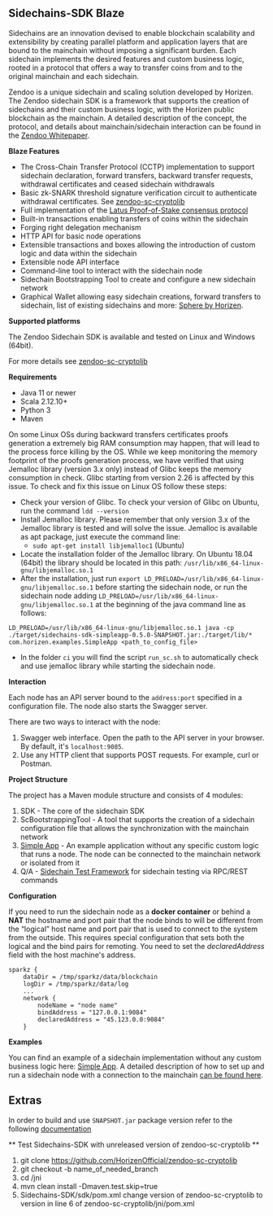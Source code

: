 **Sidechains-SDK Blaze**
-------------------
Sidechains are an innovation devised to enable blockchain scalability and extensibility by creating parallel platform and application layers that are bound to the mainchain without imposing a significant burden. Each sidechain implements the desired features and custom business logic, rooted in a protocol that offers a way to transfer coins from and to the original mainchain and each sidechain.

Zendoo is a unique sidechain and scaling solution developed by Horizen. The Zendoo sidechain SDK is a framework that supports the creation of sidechains and their custom business logic, with the Horizen public blockchain as the mainchain. A detailed description of the concept, the protocol, and details about mainchain/sidechain interaction can be found in the [Zendoo Whitepaper](https://www.horizen.global/assets/files/Horizen-Sidechain-Zendoo-A_zk-SNARK-Verifiable-Cross-Chain-Transfer-Protocol.pdf).

**Blaze Features**

* The Cross-Chain Transfer Protocol (CCTP) implementation to support sidechain declaration, forward transfers, backward transfer requests, withdrawal certificates and ceased sidechain withdrawals
* Basic zk-SNARK threshold signature verification circuit to authenticate withdrawal certificates. See [zendoo-sc-cryptolib](https://github.com/HorizenOfficial/zendoo-sc-cryptolib)
* Full implementation of the [Latus Proof-of-Stake consensus protocol](https://www.horizen.global/assets/files/Horizen-Sidechain-Zendoo-A_zk-SNARK-Verifiable-Cross-Chain-Transfer-Protocol.pdf)
* Built-in transactions enabling transfers of coins within the sidechain
* Forging right delegation mechanism
* HTTP API for basic node operations
* Extensible transactions and boxes allowing the introduction of custom logic and data within the sidechain
* Extensible node API interface
* Command-line tool to interact with the sidechain node
* Sidechain Bootstrapping Tool to create and configure a new sidechain network
* Graphical Wallet allowing easy sidechain creations, forward transfers to sidechain, list of existing sidechains and more: [Sphere by Horizen](https://github.com/HorizenOfficial/Sphere_by_Horizen_Sidechain_Testnet/releases/tag/desktop-v2.0.0-beta-sidechain-testnet).

**Supported platforms**

The Zendoo Sidechain SDK is available and tested on Linux and Windows (64bit).

For more details see [zendoo-sc-cryptolib](https://github.com/HorizenOfficial/zendoo-sc-cryptolib)

**Requirements**

* Java 11 or newer
* Scala 2.12.10+
* Python 3
* Maven

On some Linux OSs during backward transfers certificates proofs generation a extremely big RAM consumption may happen, that will lead to the process force killing by the OS.
While we keep monitoring the memory footprint of the proofs generation process, we have verified that using Jemalloc library (version 3.x only) instead of Glibc keeps the memory consumption in check. Glibc starting from version 2.26 is affected by this issue. To check and fix this issue on Linux OS follow these steps:
 - Check your version of Glibc. To check your version of Glibc on Ubuntu, run the command `ldd --version`
 - Install Jemalloc library. Please remember that only version 3.x of the Jemalloc library is tested and will solve the issue. Jemalloc is available as apt package, just execute the command line:
	 - `sudo apt-get install libjemalloc1` (Ubuntu)
 - Locate the installation folder of the Jemalloc library. On Ubuntu 18.04 (64bit) the library should be located in this path: `/usr/lib/x86_64-linux-gnu/libjemalloc.so.1`
 - After the installation, just run `export LD_PRELOAD=/usr/lib/x86_64-linux-gnu/libjemalloc.so.1` before starting the sidechain node, or run the sidechain node adding `LD_PRELOAD=/usr/lib/x86_64-linux-gnu/libjemalloc.so.1` at the beginning of the java command line as follows:

```
LD_PRELOAD=/usr/lib/x86_64-linux-gnu/libjemalloc.so.1 java -cp ./target/sidechains-sdk-simpleapp-0.5.0-SNAPSHOT.jar:./target/lib/* com.horizen.examples.SimpleApp <path_to_config_file>
```
 - In the folder `ci` you will find the script `run_sc.sh` to automatically check and use jemalloc library while starting the sidechain node. 

**Interaction**

Each node has an API server bound to the `address:port` specified in a configuration file. The node also starts the Swagger server.

There are two ways to interact with the node:
1. Swagger web interface. Open the path to the API server in your browser. By default, it's `localhost:9085`.
2. Use any HTTP client that supports POST requests. For example, curl or Postman.

**Project Structure**

The project has a Maven module structure and consists of 4 modules:
1) SDK - The core of the sidechain SDK
2) ScBootstrappingTool - A tool that supports the creation of a sidechain configuration file that allows the synchronization with the mainchain network
3) [Simple App](examples/simpleapp/README.md) - An example application without any specific custom logic that runs a node. The node can be connected to the mainchain network or isolated from it
4) Q/A - [Sidechain Test Framework](qa/README.md) for sidechain testing via RPC/REST commands

**Configuration**

If you need to run the sidechain node as a **docker container** or behind a **NAT** the hostname and port pair that the node binds to will be different from the “logical” host name and port pair that is used to connect to the system from the outside. This requires special configuration that sets both the logical and the bind pairs for remoting.
You need to set the *declaredAddress* field with the host machine's address.
```
sparkz {
    dataDir = /tmp/sparkz/data/blockchain
    logDir = /tmp/sparkz/data/log
	...
    network {
        nodeName = "node name"
        bindAddress = "127.0.0.1:9084"
        declaredAddress = "45.123.0.0:9084"
    }
```

**Examples**

You can find an example of a sidechain implementation without any custom business logic here: [Simple App](examples/simpleapp/README.md). A detailed description of how to set up and run a sidechain node with a connection to the mainchain [can be found here](examples/simpleapp/mc_sc_workflow_example.md).

## Extras

In order to build and use `SNAPSHOT.jar` package version refer to the following [documentation](./ci/README.md)


** Test Sidechains-SDK with unreleased version of zendoo-sc-cryptolib **
1. git clone https://github.com/HorizenOfficial/zendoo-sc-cryptolib
2. git checkout -b name_of_needed_branch
3. cd /jni
4. mvn clean install -Dmaven.test.skip=true
5. Sidechains-SDK/sdk/pom.xml change version of <artifactId>zendoo-sc-cryptolib to version in line 6 of zendoo-sc-cryptolib/jni/pom.xml
